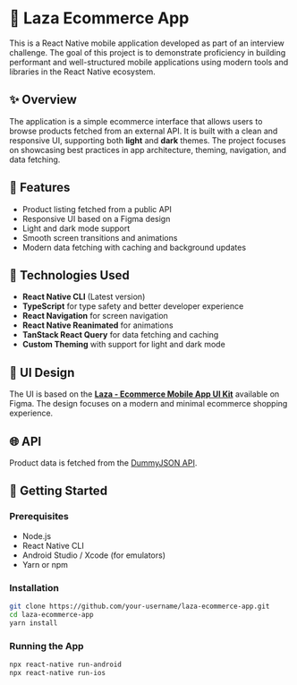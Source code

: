 # 🛒 Laza Ecommerce App

This is a React Native mobile application developed as part of an interview challenge. The goal of this project is to demonstrate proficiency in building performant and well-structured mobile applications using modern tools and libraries in the React Native ecosystem.

## ✨ Overview

The application is a simple ecommerce interface that allows users to browse products fetched from an external API. It is built with a clean and responsive UI, supporting both **light** and **dark** themes. The project focuses on showcasing best practices in app architecture, theming, navigation, and data fetching.

## 📱 Features

- Product listing fetched from a public API
- Responsive UI based on a Figma design
- Light and dark mode support
- Smooth screen transitions and animations
- Modern data fetching with caching and background updates

## 🧰 Technologies Used

- **React Native CLI** (Latest version)
- **TypeScript** for type safety and better developer experience
- **React Navigation** for screen navigation
- **React Native Reanimated** for animations
- **TanStack React Query** for data fetching and caching
- **Custom Theming** with support for light and dark mode

## 🎨 UI Design

The UI is based on the **[Laza - Ecommerce Mobile App UI Kit](https://www.figma.com/design/rAyVmsiA4yZX2qeNoiG1gy/Laza---Ecommerce-Mobile-App-UI-Kit--Community-?node-id=0-1&p=f&t=TKkoGkZY8z1ufEC5-0)** available on Figma. The design focuses on a modern and minimal ecommerce shopping experience.

## 🌐 API

Product data is fetched from the [DummyJSON API](https://dummyjson.com/docs/products#products-limit_skip).

## 🚀 Getting Started

### Prerequisites

- Node.js
- React Native CLI
- Android Studio / Xcode (for emulators)
- Yarn or npm

### Installation

```bash
git clone https://github.com/your-username/laza-ecommerce-app.git
cd laza-ecommerce-app
yarn install
```

### Running the App

```bash
npx react-native run-android
npx react-native run-ios
```
